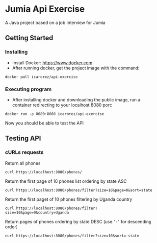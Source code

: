 # Jumia Api Exercise

A Java project based on a job interview for Jumia
## Getting Started

### Installing

* Install Docker: https://www.docker.com
* After running docker, get the project image with the command:
```
docker pull icarorez/api-exercise
```

### Executing program

* After installing docker and downloading the public image, run a container redirecting to your localhost 8080 port:
```
docker run -p 8080:8080 icarorez/api-exercise
```
Now you should be able to test the API

## Testing API

### cURLs requests
Return all phones
```
curl https://localhost:8080/phones/
```
Return the first page of 10 phones list ordering by state ASC
```
curl https://localhost:8080/phones/filter?size=10&page=0&sort=state
```
Return the first paget of 10 phones filtering by Uganda country
```
curl https://localhost:8080/phones/filter?size=10&page=0&country=Uganda
```
Return pages of phones ordering by state DESC (use "-" for descending order)
```
curl https://localhost:8080/phones/filter?size=10&sort=-state
```